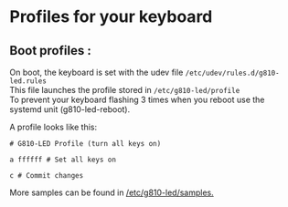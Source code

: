 # Profiles for your keyboard

## Boot profiles :</br>
On boot, the keyboard is set with the udev file `/etc/udev/rules.d/g810-led.rules`</br>
This file launches the profile stored in `/etc/g810-led/profile`</br>
To prevent your keyboard flashing 3 times when you reboot use the systemd unit (g810-led-reboot).</br>

A profile looks like this: 
```
# G810-LED Profile (turn all keys on)

a ffffff # Set all keys on

c # Commit changes
```
More samples can be found in [/etc/g810-led/samples.](https://github.com/MatMoul/g810-led/tree/master/sample_profiles)</br>
